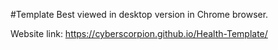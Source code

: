 #Template
Best viewed in desktop version in Chrome browser.

Website link: https://cyberscorpion.github.io/Health-Template/
